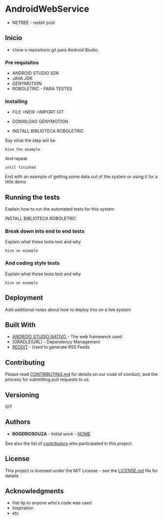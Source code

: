 # AndroidWebService
* NETBEE - reddit post

## Inicio

* clone o repositorio git para Android Studio.

### Pre requisitos
 * ANDROID STUDIO SDK
 * JAVA JDK 
 * GENYMOTION
 * ROBOLETRIC - PARA TESTES
 
### Installing

* FILE >NEW >IMPORT GIT

* DONWLOAD GENYMOTION

* INSTALL BIBLIOTECA ROBOLETRIC 

Say what the step will be

```
Give the example
```

And repeat

```
until finished
```

End with an example of getting some data out of the system or using it for a little demo

## Running the tests

Explain how to run the automated tests for this system

INSTALL BIBLIOTECA ROBOLETRIC

### Break down into end to end tests

Explain what these tests test and why

```
Give an example
```

### And coding style tests

Explain what these tests test and why

```
Give an example
```

## Deployment

Add additional notes about how to deploy this on a live system

## Built With

* [ANDROID STUDIO NATIVO ](http://www.DEVELOPERANDROID) - The web framework used
* [GRADLE(URL) - Dependency Management
* [REDDIT](https://www.reddit.com/r/Android/new/.json) - Used to generate RSS Feeds

## Contributing

Please read [CONTRIBUTING.md](https://gist.github.com/PurpleBooth/b24679402957c63ec426) for details on our code of conduct, and the process for submitting pull requests to us.

## Versioning

GIT

## Authors

* **ROGERIOSOUZA** - *Initial work* - [NOME](https://github.com/rogerisouza)

See also the list of [contributors](https://github.com/your/project/contributors) who participated in this project.

## License

This project is licensed under the MIT License - see the [LICENSE.md](LICENSE.md) file for details

## Acknowledgments

* Hat tip to anyone who's code was used
* Inspiration
* etc
